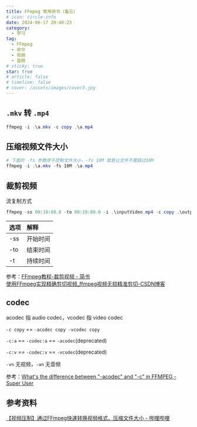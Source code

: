 ```yaml
---
title: FFmpeg 常用命令（备忘）
# icon: circle-info
date: 2024-06-17 20:40:23
category:
  - 学习
tag:
  - FFmpeg
  - 命令
  - 视频
  - 音频
# sticky: true
star: true
# article: false
# timeline: false
# cover: /assets/images/cover3.jpg
---
```


## `.mkv` 转 `.mp4`

```powershell
ffmpeg -i .\a.mkv -c copy .\a.mp4
```

## 压缩视频文件大小

```powershell
# 下面的 -fs 参数用于控制文件大小，-fs 10M 就是让文件不要超过10M
ffmpeg -i .\a.mkv -fs 10M .\a.mp4
```

## 裁剪视频

流复制方式

```powershell
ffmpeg -ss 00:10:00.0 -to 00:20:00.0 -i .\inputVideo.mp4 -c copy .\outputVideo.mp4
```

| 选项 | 解释     |
| :--- | :------- |
| -ss  | 开始时间 |
| -to  | 结束时间 |
| -t   | 持续时间 |

参考：[FFmpeg教程-裁剪视频 - 简书](https://www.jianshu.com/p/9112980e7435)\
[使用FFmpeg实现精确剪切视频_ffmpeg视频无损精准剪切-CSDN博客](https://blog.csdn.net/yunxiaobaobei/article/details/106529585)

## codec

acodec 指 audio codec，vcodec 指 video codec

`-c copy` == `-acodec copy -vcodec copy`

`-c:a` == `-codec:a` == `-acodec`(deprecated)

`-c:v` == `-codec:v` == `-vcodec`(deprecated)

`-vn` 无视频，`-an` 无音频

参考：[What's the difference between "-acodec" and "-c" in FFMPEG - Super User](https://superuser.com/questions/1620426/whats-the-difference-between-acodec-and-c-in-ffmpeg)

## 参考资料

[【视频压制】通过FFmpeg快速转换视频格式、压缩文件大小 - 哔哩哔哩](https://www.bilibili.com/read/cv28892284/)
